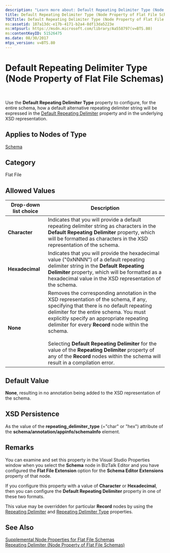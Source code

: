 ```yaml
---
description: "Learn more about: Default Repeating Delimiter Type (Node Property of Flat File Schemas)"
title: Default Repeating Delimiter Type (Node Property of Flat File Schemas)
TOCTitle: Default Repeating Delimiter Type (Node Property of Flat File Schemas)
ms:assetid: 187a13dc-e17b-4171-b2a4-8df13da5223e
ms:mtpsurl: https://msdn.microsoft.com/library/Aa558797(v=BTS.80)
ms:contentKeyID: 51526475
ms.date: 08/30/2017
mtps_version: v=BTS.80
---
```


# Default Repeating Delimiter Type (Node Property of Flat File Schemas)

 

Use the **Default Repeating Delimiter Type** property to configure, for the entire schema, how a default alternative repeating delimiter string will be expressed in the [Default Repeating Delimiter](default-repeating-delimiter-node-property-of-flat-file-schemas.md) property and in the underlying XSD representation.

## Applies to Nodes of Type

[Schema](schema-node-properties.md)

## Category

Flat File

## Allowed Values

<table>
<thead>
<tr class="header">
<th>Drop-down list choice</th>
<th>Description</th>
</tr>
</thead>
<tbody>
<tr class="odd">
<td><strong>Character</strong></td>
<td>Indicates that you will provide a default repeating delimiter string as characters in the <strong>Default Repeating Delimiter</strong> property, which will be formatted as characters in the XSD representation of the schema.</td>
</tr>
<tr class="even">
<td><strong>Hexadecimal</strong></td>
<td>Indicates that you will provide the hexadecimal value (&quot;0xNNNN&quot;) of a default repeating delimiter string in the <strong>Default Repeating Delimiter</strong> property, which will be formatted as a hexadecimal value in the XSD representation of the schema.</td>
</tr>
<tr class="odd">
<td><strong>None</strong></td>
<td>Removes the corresponding annotation in the XSD representation of the schema, if any, specifying that there is no default repeating delimiter for the entire schema. You must explicitly specify an appropriate repeating delimiter for every <strong>Record</strong> node within the schema.<br />
<br />
Selecting <strong>Default Repeating Delimiter</strong> for the value of the <strong>Repeating Delimiter</strong> property of any of the <strong>Record</strong> nodes within the schema will result in a compilation error.</td>
</tr>
</tbody>
</table>


## Default Value

**None**, resulting in no annotation being added to the XSD representation of the schema.

## XSD Persistence

As the value of the **repeating\_delimiter\_type** (="char" or "hex") attribute of the **schema/annotation/appinfo/schemaInfo** element.

## Remarks

You can examine and set this property in the Visual Studio Properties window when you select the **Schema** node in BizTalk Editor and you have configured the **Flat File Extension** option for the **Schema Editor Extensions** property of that node.

If you configure this property with a value of **Character** or **Hexadecimal**, then you can configure the **Default Repeating Delimiter** property in one of these two formats.

This value may be overridden for particular **Record** nodes by using the [Repeating Delimiter](repeating-delimiter-node-property-of-flat-file-schemas.md) and [Repeating Delimiter Type](repeating-delimiter-type-node-property-of-flat-file-schemas.md) properties.

## See Also

[Supplemental Node Properties for Flat File Schemas](supplemental-node-properties-for-flat-file-schemas.md)  
[Repeating Delimiter (Node Property of Flat File Schemas)](repeating-delimiter-node-property-of-flat-file-schemas.md)

